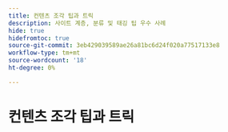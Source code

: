 ```yaml
---
title: 컨텐츠 조각 팁과 트릭
description: 사이트 계층, 분류 및 태깅 팁 우수 사례
hide: true
hidefromtoc: true
source-git-commit: 3eb429039589ae26a81bc6d24f020a77517133e8
workflow-type: tm+mt
source-wordcount: '18'
ht-degree: 0%

---
```



# 컨텐츠 조각 팁과 트릭
